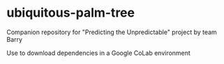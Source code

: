 # ubiquitous-palm-tree
Companion repository for "Predicting the Unpredictable" project by team Barry

Use to download dependencies in a Google CoLab environment
